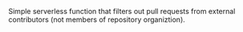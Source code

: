 Simple serverless function that filters out pull requests from external contributors (not members of repository organiztion).